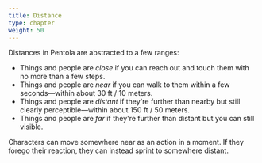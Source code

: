 ```yaml
---
title: Distance
type: chapter
weight: 50
---
```


Distances in Pentola are abstracted to a few ranges:

- Things and people are _close_ if you can reach out and touch them with no more than a few steps.
- Things and people are _near_ if you can walk to them within a few seconds—within about 30 ft / 10 meters.
- Things and people are _distant_ if they're further than nearby but still clearly perceptible—within about 150 ft / 50 meters.
- Things and people are _far_ if they're further than distant but you can still visible.

Characters can move somewhere near as an action in a moment.
If they forego their reaction, they can instead sprint to somewhere distant.
